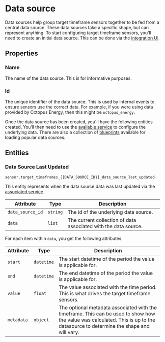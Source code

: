 # Data source

Data sources help group target timeframe sensors together to be fed from a central data source. These data sources take a specific shape, but can represent anything. To start configuring target timeframe sensors, you'll need to create an initial data source. This can be done via the [integration UI](https://my.home-assistant.io/redirect/config_flow_start/?domain=target_timeframes).

## Properties

### Name

The name of the data source. This is for informative purposes.

### Id

The unique identifier of the data source. This is used by internal events to ensure sensors use the correct data. For example, if you were using data provided by Octopus Energy, then this might be `octopus_energy`.

Once the data source has been created, you'll have the following entities created. You'll then need to use the [available service](../services.md#target_timeframesupdate_target_timeframe_data_source) to configure the underlying data. There are also a collection of [blueprints](../blueprints.md#data-sources) available for loading popular data sources.

## Entities

### Data Source Last Updated

`sensor.target_timeframes_{{DATA_SOURCE_ID}}_data_source_last_updated`

This entity represents when the data source data was last updated via the [associated service](../services.md#target_timeframesupdate_target_timeframe_data_source).

| Attribute | Type | Description |
|-----------|------|-------------|
| `data_source_id` | `string` | The id of the underlying data source. |
| `data` | `list` | The current collection of data associated with the data source. |

For each item within `data`, you get the following attributes

| Attribute | Type | Description |
|-----------|------|-------------|
| `start` | `datetime` | The start datetime of the period the value is applicable for. |
| `end` | `datetime` | The end datetime of the period the value is applicable for. |
| `value` | `float` | The value associated with the time period. This is what drives the target timeframe sensors. |
| `metadata` | `object` | The optional metadata associated with the timeframe. This can be used to show how the value was calculated. This is up to the datasource to determine the shape and will vary. |
